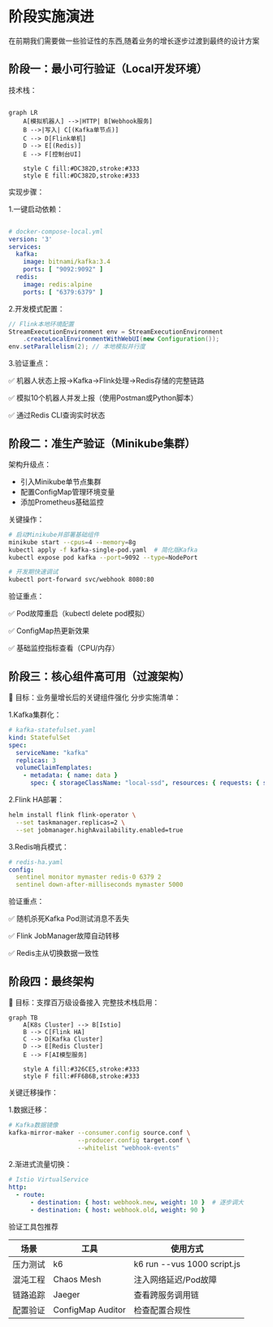 # 阶段实施演进

在前期我们需要做一些验证性的东西,随着业务的增长逐步过渡到最终的设计方案

## 阶段一：最小可行验证（Local开发环境）

技术栈：

```mermaid

graph LR
    A[模拟机器人] -->|HTTP| B[Webhook服务]
    B -->|写入| C[(Kafka单节点)]
    C --> D[Flink单机]
    D --> E[(Redis)]
    E --> F[控制台UI]
    
    style C fill:#DC382D,stroke:#333
    style E fill:#DC382D,stroke:#333
```

实现步骤：

1.一键启动依赖：

```yaml

# docker-compose-local.yml
version: '3'
services:
  kafka:
    image: bitnami/kafka:3.4
    ports: [ "9092:9092" ]
  redis:
    image: redis:alpine
    ports: [ "6379:6379" ]
```

2.开发模式配置：

```java 
// Flink本地环境配置
StreamExecutionEnvironment env = StreamExecutionEnvironment
    .createLocalEnvironmentWithWebUI(new Configuration());
env.setParallelism(2); // 本地模拟并行度
```

3.验证重点：

✅ 机器人状态上报→Kafka→Flink处理→Redis存储的完整链路

✅ 模拟10个机器人并发上报（使用Postman或Python脚本）

✅ 通过Redis CLI查询实时状态

## 阶段二：准生产验证（Minikube集群）

架构升级点：

- 引入Minikube单节点集群
- 配置ConfigMap管理环境变量
- 添加Prometheus基础监控

关键操作：

```bash 
# 启动Minikube并部署基础组件
minikube start --cpus=4 --memory=8g
kubectl apply -f kafka-single-pod.yaml  # 简化版Kafka
kubectl expose pod kafka --port=9092 --type=NodePort

# 开发期快速调试
kubectl port-forward svc/webhook 8080:80
```

验证重点：

✅ Pod故障重启（kubectl delete pod模拟）

✅ ConfigMap热更新效果

✅ 基础监控指标查看（CPU/内存）

## 阶段三：核心组件高可用（过渡架构）
🎯 目标：业务量增长后的关键组件强化
分步实施清单：

1.Kafka集群化：

```yaml
# kafka-statefulset.yaml
kind: StatefulSet
spec:
  serviceName: "kafka"
  replicas: 3
  volumeClaimTemplates:
    - metadata: { name: data }
      spec: { storageClassName: "local-ssd", resources: { requests: { storage: 100Gi } } }
```

2.Flink HA部署：

```bash 
helm install flink flink-operator \
  --set taskmanager.replicas=2 \
  --set jobmanager.highAvailability.enabled=true
```

3.Redis哨兵模式：

``` yaml
# redis-ha.yaml
config:
  sentinel monitor mymaster redis-0 6379 2
  sentinel down-after-milliseconds mymaster 5000
```

验证重点：

✅ 随机杀死Kafka Pod测试消息不丢失

✅ Flink JobManager故障自动转移

✅ Redis主从切换数据一致性
## 阶段四：最终架构

🎯 目标：支撑百万级设备接入
完整技术栈启用：

```mermaid
graph TB
    A[K8s Cluster] --> B[Istio]
    B --> C[Flink HA]
    C --> D[Kafka Cluster]
    D --> E[Redis Cluster]
    E --> F[AI模型服务]
    
    style A fill:#326CE5,stroke:#333
    style F fill:#FF6B6B,stroke:#333
```

关键迁移操作：

1.数据迁移：

```bash
# Kafka数据镜像
kafka-mirror-maker --consumer.config source.conf \
                   --producer.config target.conf \
                   --whitelist "webhook-events"
```

2.渐进式流量切换：

```yaml
# Istio VirtualService
http:
  - route:
      - destination: { host: webhook.new, weight: 10 }  # 逐步调大
      - destination: { host: webhook.old, weight: 90 }
```

验证工具包推荐

| 场景   | 工具                | 使用方式                        |
|------|-------------------|-----------------------------|
| 压力测试 | k6                | k6 run --vus 1000 script.js |
| 混沌工程 | Chaos Mesh        | 注入网络延迟/Pod故障                |
| 链路追踪 | Jaeger            | 查看跨服务调用链                    |
| 配置验证 | ConfigMap Auditor | 检查配置合规性                     |
